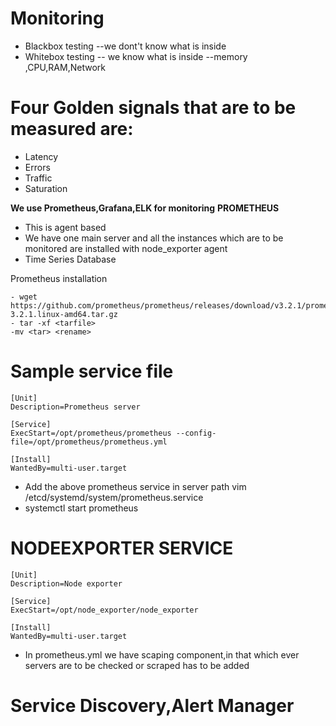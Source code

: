 # Monitoring
* Blackbox testing --we dont't know what is inside
* Whitebox testing -- we know what is inside --memory ,CPU,RAM,Network

# Four Golden signals that are to be measured are:
* Latency
* Errors
* Traffic 
* Saturation

**We use Prometheus,Grafana,ELK for monitoring**
**PROMETHEUS**
- This is agent based
- We have one main server and all the instances which are to be monitored are installed with node_exporter agent
- Time Series Database

Prometheus installation
```
- wget https://github.com/prometheus/prometheus/releases/download/v3.2.1/prometheus-3.2.1.linux-amd64.tar.gz
- tar -xf <tarfile>
-mv <tar> <rename>
```

# Sample service file
```
[Unit]
Description=Prometheus server

[Service]
ExecStart=/opt/prometheus/prometheus --config-file=/opt/prometheus/prometheus.yml

[Install]
WantedBy=multi-user.target
```
- Add the above prometheus service in server path vim /etcd/systemd/system/prometheus.service
- systemctl start prometheus

# NODEEXPORTER SERVICE
```
[Unit]
Description=Node exporter

[Service]
ExecStart=/opt/node_exporter/node_exporter

[Install]
WantedBy=multi-user.target
```

- In prometheus.yml we have scaping component,in that which ever servers are to be checked or scraped has to be added
# Service Discovery,Alert Manager